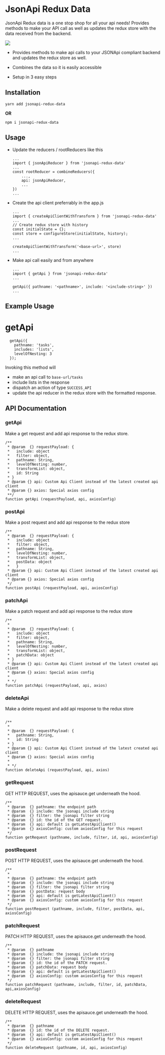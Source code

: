 # JsonApi Redux Data

JsonApi Redux data is a one stop shop for all your api needs!
Provides methods to make your API call as well as updates the redux store with the data received from the backend.

![](redux-json-api.gif)

- Provides methods to make api calls to your JSONApi compliant backend and updates the redux store as well.

- Combines the data so it is easily accessible

- Setup in 3 easy steps

## Installation

```
yarn add jsonapi-redux-data
```

**OR**

```
npm i jsonapi-redux-data
```

## Usage

- Update the reducers / rootReducers like this

  ```
  ...
  import { jsonApiReducer } from 'jsonapi-redux-data'
  ...
  const rootReducer = combineReducers({
      ...,
      api: jsonApiReducer,
      ...
  })
  ...

  ```

- Create the api client preferrably in the app.js

  ```
  ...
  import { createApiClientWithTransform } from 'jsonapi-redux-data'
  ...
  // Create redux store with history
  const initialState = {};
  const store = configureStore(initialState, history);
  ...

  createApiClientWithTransform('<base-url>', store)
  ...
  ```

- Make api call easily and from anywhere

  ```
  ...
  import { getApi } from 'jsonapi-redux-data'
  ...

  getApi({ pathname: '<pathname>', include: '<include-string>' })
  ...
  ```

## Example Usage

# getApi

```
  getApi({
    pathname: 'tasks',
    includes: 'lists',
    levelOfNesting: 3
  });
```

Invoking this method will

- make an api call to `base-url/tasks`
- include lists in the response
- dispatch an action of type `SUCCESS_API`
- update the api reducer in the redux store with the formatted response.

## API Documentation

### getApi

Make a get request and add api response to the redux store.

```
/**
 * @param  {} requestPayload: {
 *   include: object
 *   filter: object,
 *   pathname: String,
 *   levelOfNesting: number,
 *   transformList: object,
 *   id: String
 * }
 * @param {} api: Custom Api Client instead of the latest created api client
 * @param {} axios: Special axios config
 **/
function getApi (requestPayload, api, axiosConfig)
```

### postApi

Make a post request and add api response to the redux store

```
/**
 * @param  {} requestPayload: {
 *   include: object
 *   filter: object,
 *   pathname: String,
 *   levelOfNesting: number,
 *   transformList: object,
 *   postData: object
 *   }
 * @param {} api: Custom Api Client instead of the latest created api client
 * @param {} axios: Special axios config
 */
function postApi (requestPayload, api, axiosConfig)
```

### patchApi

Make a patch request and add api response to the redux store

```
/**
 *
 * @param  {} requestPayload: {
 *   include: object
 *   filter: object,
 *   pathname: String,
 *   levelOfNesting: number,
 *   transformList: object,
 *   patchData: object
 * }
 * @param {} api: Custom Api Client instead of the latest created api client
 * @param {} axios: Special axios config
 *
 * */
function patchApi (requestPayload, api, axios)
```

### deleteApi

Make a delete request and add api response to the redux store

```

/**
 *
 * @param  {} requestPayload: {
 *   pathname: String,
 *   id: String
 * }
 * @param {} api: Custom Api Client instead of the latest created api client
 * @param {} axios: Special axios config
 *
 * */
function deleteApi (requestPayload, api, axios)
```

### getRequest

GET HTTP REQUEST, uses the apisauce.get underneath the hood.

```
/**
 * @param  {} pathname: the endpoint path
 * @param  {} include: the jsonapi include string
 * @param  {} filter: the jsonapi filter string
 * @param  {} id: the id of the GET request.
 * @param  {} api: default is getLatestApiClient()
 * @param  {} axiosConfig: custom axiosConfig for this request
 */
function getRequest (pathname, include, filter, id, api, axiosConfig)
```

### postRequest

POST HTTP REQUEST, uses the apisauce.get underneath the hood.

```
/**
 *
 * @param  {} pathname: the endpoint path
 * @param  {} include: the jsonapi include string
 * @param  {} filter: the jsonapi filter string
 * @param  {} postData: request body
 * @param  {} api: default is getLatestApiClient()
 * @param  {} axiosConfig: custom axiosConfig for this request
 */
function postRequest (pathname, include, filter, postData, api, axiosConfig)
```

### patchRequest

PATCH HTTP REQUEST, uses the apisauce.get underneath the hood.

```
/**
 * @param  {} pathname
 * @param  {} include: the jsonapi include string
 * @param  {} filter: the jsonapi filter string
 * @param  {} id: the id of the PATCH request.
 * @param  {} patchData: request body
 * @param  {} api: default is getLatestApiClient()
 * @param  {} axiosConfig: custom axiosConfig for this request
 */
function patchRequest (pathname, include, filter, id, patchData, api,axiosConfig)
```

### deleteRequest

DELETE HTTP REQUEST, uses the apisauce.get underneath the hood.

```
/**
 * @param  {} pathname
 * @param  {} id: the id of the DELETE request.
 * @param  {} api: default is getLatestApiClient()
 * @param  {} axiosConfig: custom axiosConfig for this request
 */
function deleteRequest (pathname, id, api, axiosConfig)
```
